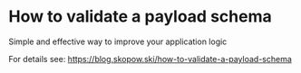# How to validate a payload schema

Simple and effective way to improve your application logic

For details see: https://blog.skopow.ski/how-to-validate-a-payload-schema
